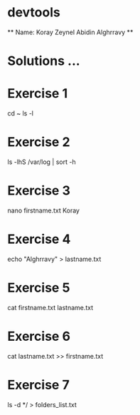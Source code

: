 # devtools
** Name: Koray Zeynel Abidin Alghrravy **
# Solutions ...



# Exercise 1


cd ~
ls -l


# Exercise 2

ls -lhS /var/log | sort -h


# Exercise 3

nano firstname.txt
Koray


# Exercise 4

echo "Alghrravy" > lastname.txt


# Exercise 5

cat firstname.txt lastname.txt


# Exercise 6

cat lastname.txt >> firstname.txt


# Exercise 7

ls -d */ > folders_list.txt

